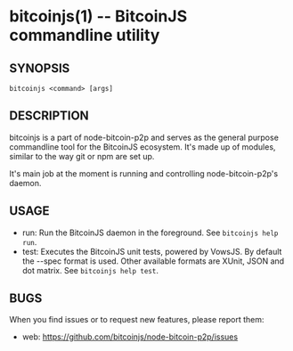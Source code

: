 bitcoinjs(1) -- BitcoinJS commandline utility
=============================================

## SYNOPSIS

    bitcoinjs <command> [args]

## DESCRIPTION

bitcoinjs is a part of node-bitcoin-p2p and serves as the general
purpose commandline tool for the BitcoinJS ecosystem. It's made up of
modules, similar to the way git or npm are set up.

It's main job at the moment is running and controlling
node-bitcoin-p2p's daemon.

## USAGE

* run:
  Run the BitcoinJS daemon in the foreground. See `bitcoinjs help
  run`.
* test:
  Executes the BitcoinJS unit tests, powered by VowsJS. By default the
  --spec format is used. Other available formats are XUnit, JSON and
  dot matrix. See `bitcoinjs help test`.

## BUGS

When you find issues or to request new features, please report them:

* web:
  <https://github.com/bitcoinjs/node-bitcoin-p2p/issues>
